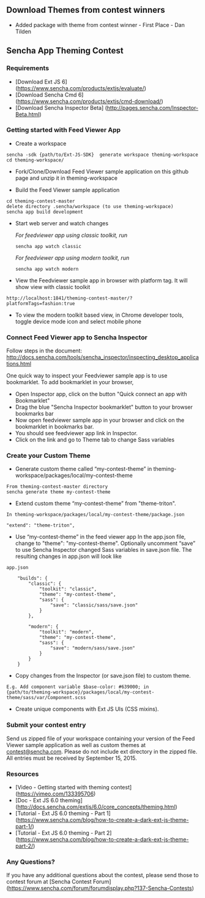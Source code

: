## Download Themes from contest winners
* Added package with theme from contest winner - First Place - Dan Tilden


## Sencha App Theming Contest

### Requirements
* [Download Ext JS 6] (https://www.sencha.com/products/extjs/evaluate/)
* [Download Sencha Cmd 6] (https://www.sencha.com/products/extjs/cmd-download/)
* [Download Sencha Inspector Beta] (http://pages.sencha.com/Inspector-Beta.html)


### Getting started with Feed Viewer App

* Create a workspace
```
sencha -sdk {path/to/Ext-JS-SDK}  generate workspace theming-workspace
cd theming-workspace/
```
* Fork/Clone/Download Feed Viewer sample application on this github page and unzip it in theming-workspace

* Build the Feed Viewer sample application
```
cd theming-contest-master
delete directory .sencha/workspace (to use theming-workspace)
sencha app build development
```

* Start web server and watch changes

    *For feedviewer app using classic toolkit, run*
    ```
    sencha app watch classic
    ```
    *For feedviewer app using modern toolkit, run*
    ```
    sencha app watch modern
    ```

* View the Feedviewer sample app in browser with platform tag. It will show view with classic toolkit
```
http://localhost:1841/theming-contest-master/?platformTags=fashion:true
```

* To view the modern toolkit based view, in Chrome developer tools, toggle device mode icon and select mobile phone


### Connect Feed Viewer app to Sencha Inspector
Follow steps in the document:
http://docs.sencha.com/tools/sencha_inspector/inspecting_desktop_applications.html

One quick way to inspect your Feedviewer sample app is to use bookmarklet. To add bookmarklet in your browser, 
* Open Inspector app, click on the button "Quick connect an app with Bookmarklet"
* Drag the blue "Sencha Inspector bookmarklet" button to your browser bookmarks bar
* Now open feedviewer sample app in your browser and click on the bookmarklet in bookmarks bar. 
* You should see feedviewer app link in Inspector. 
* Click on the link and go to Theme tab to change Sass variables

### Create your Custom Theme

* Generate custom theme called “my-contest-theme” in theming-workspace/packages/local/my-contest-theme

```
From theming-contest-master directory
sencha generate theme my-contest-theme
```

* Extend custom theme “my-contest-theme” from "theme-triton". 
```
In theming-workspace/packages/local/my-contest-theme/package.json

"extend": "theme-triton",
```
* Use “my-contest-theme” in the feed viewer app
In the app.json file, change to "theme": "my-contest-theme". Optionally uncomment “save” to use Sencha Inspector changed Sass variables in save.json file. The resulting changes in app.json will look like
```
app.json

    "builds": {
        "classic": {
            "toolkit": "classic",
            "theme": "my-contest-theme",
            "sass": {
                "save": "classic/sass/save.json"
            }
        },

        "modern": {
            "toolkit": "modern",
            "theme": "my-contest-theme",
            "sass": {
                "save": "modern/sass/save.json"
            }
        }
    }
```
* Copy changes from the Inspector (or save.json file) to custom theme. 
```
E.g. Add component variable $base-color: #639000; in
{path/to/theming-workspace}/packages/local/my-contest-theme/sass/var/Component.scss
```
* Create unique components with Ext JS UIs (CSS mixins).

### Submit your contest entry
Send us zipped file of your workspace containing your version of the Feed Viewer sample application as well as custom themes at contest@sencha.com. Please do not include ext directory in the zipped file.  All entries must be received by September 15, 2015.


### Resources

* [Video - Getting started with theming contest] (https://vimeo.com/133395706)
* [Doc - Ext JS 6.0 theming] (http://docs.sencha.com/extjs/6.0/core_concepts/theming.html)
* [Tutorial - Ext JS 6.0 theming - Part 1] (https://www.sencha.com/blog/how-to-create-a-dark-ext-js-theme-part-1/)
* [Tutorial - Ext JS 6.0 theming - Part 2] (https://www.sencha.com/blog/how-to-create-a-dark-ext-js-theme-part-2/)

### Any Questions?
If you have any additional questions about the contest, please send those to contest forum at  [Sencha Contest Forum] (https://www.sencha.com/forum/forumdisplay.php?137-Sencha-Contests) 
